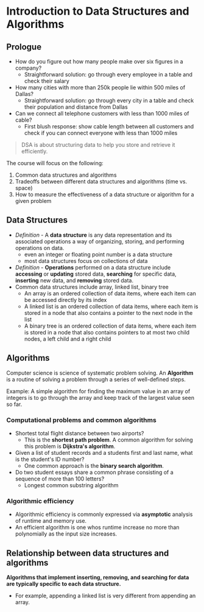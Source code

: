 # Introduction to Data Structures and Algorithms

## Prologue
- How do you figure out how many people make over six figures in a company?
    - Straightforward solution: go through every employee in a table and check their salary
- How many cities with more than 250k people lie within 500 miles of Dallas?
    - Straightforward solution: go through every city in a table and check their population and distance from Dallas
- Can we connect all telephone customers with less than 1000 miles of cable?
    - First blush response: show cable length between all customers and check if you can connect everyone with less than 1000 miles


> DSA is about structuring data to help you store and retrieve it efficiently.

The course will focus on the following:
1. Common data structures and algorithms
2. Tradeoffs between different data structures and algorithms (time vs. space)
3. How to measure the effectiveness of a data structure or algorithm for a given problem

## Data Structures
- *Definition* - A **data structure** is any data representation and its associated operations a way of organizing, storing, and performing operations on data.
    - even an integer or floating point number is a data structure
    - most data structures focus on collections of data
- *Definition* - **Operations** performed on a data structure include **accessing** or **updating** stored data, **searching** for specific data, **inserting** new data, and **removing** stored data.
- Common data structures include array, linked list, binary tree
    - An array is an ordered collection of data items, where each item can be accessed directly by its index
    - A linked list is an ordered collection of data items, where each item is stored in a node that also contains a pointer to the next node in the list
    - A binary tree is an ordered collection of data items, where each item is stored in a node that also contains pointers to at most two child nodes, a left child and a right child

## Algorithms
Computer science is science of systematic problem solving.
An **Algorithm** is a routine of solving a problem through a series of well-defined steps.

Example: A simple algorithm for finding the maximum value in an array of integers is to go through the array and keep track of the largest value seen so far.

### Computational problems and common algorithms
- Shortest total flight distance between two airports?
    - This is the **shortest path problem**. A common algorithm for solving this problem is **Dijkstra's algorithm**.
- Given a list of student records and a students first and last name, what is the student's ID number?
    - One common approach is the **binary search algorithm**.
- Do two student essays share a common phrase consisting of a sequence of more than 100 letters?
    - Longest common substring algorithm

### Algorithmic efficiency
- Algorithmic efficiency is commonly expressed via **asymptotic** analysis of runtime and memory use.
- An efficient algorithm is one whos runtime increase no more than polynomially as the input size increases.

## Relationship between data structures and algorithms
**Algorithms that implement inserting, removing, and searching for data are typically specific to each data structure.**
- For example, appending a linked list is very different from appending an array.